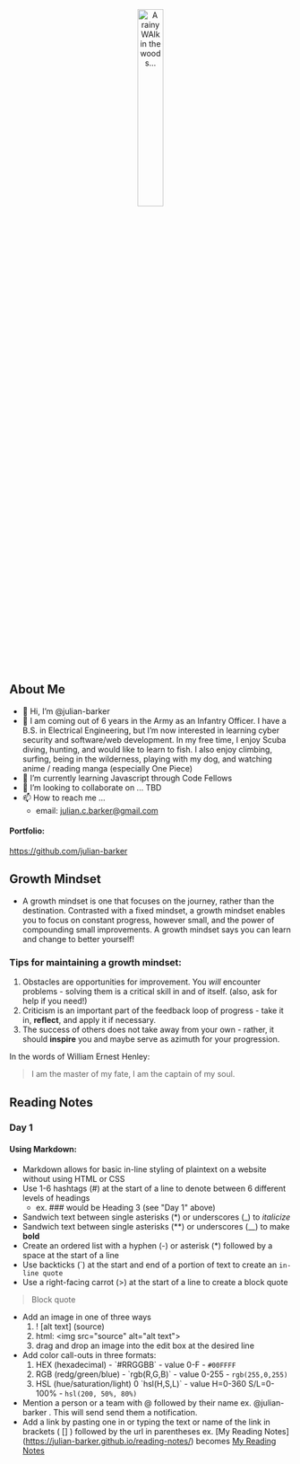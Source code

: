 <div align="center">
  <img src="https://user-images.githubusercontent.com/67075338/182220758-1fd78e59-26e5-4f91-8aaf-b046fd877b1f.jpeg" alt="A rainy WAlk in the woods..." width="30%">
</div>

## About Me

- 👋 Hi, I’m @julian-barker
- 👀 I am coming out of 6 years in the Army as an Infantry Officer. I have a B.S. in Electrical Engineering, but I’m now interested in learning cyber security and software/web development. In my free time, I enjoy Scuba diving, hunting, and would like to learn to fish. I also enjoy climbing, surfing, being in the wilderness, playing with my dog, and watching anime / reading manga (especially One Piece)
- 🌱 I’m currently learning Javascript through Code Fellows
- 💞️ I’m looking to collaborate on ... TBD
- 📫 How to reach me ...
  - email: julian.c.barker@gmail.com

#### Portfolio:

https://github.com/julian-barker

## Growth Mindset

- A growth mindset is one that focuses on the journey, rather than the destination. Contrasted with a fixed mindset, a growth mindset enables you to focus on constant progress, however small, and the power of compounding small improvements. A growth mindset says you can learn and change to better yourself!

### Tips for maintaining a growth mindset:

1. Obstacles are opportunities for improvement. You *will* encounter problems - solving them is a critical skill in and of itself. (also, ask for help if you need!)
2. Criticism is an important part of the feedback loop of progress - take it in, **reflect**, and apply it if necessary.
3. The success of others does not take away from your own - rather, it should **inspire** you and maybe serve as azimuth for your progression.

In the words of William Ernest Henley:

> I am the master of my fate, 
> I am the captain of my soul.

## Reading Notes

### Day 1

#### Using Markdown:

- Markdown allows for basic in-line styling of plaintext on a website without using HTML or CSS
- Use 1-6 hashtags (\#) at the start of a line to denote between 6 different levels of headings
  - ex. \#\#\# would be Heading 3 (see "Day 1" above)
- Sandwich text between single asterisks (\*) or underscores (\_) to *italicize*
- Sandwich text between single asterisks (\*\*) or underscores (\_\_) to make **bold**
- Create an ordered list with a hyphen (\-) or asterisk (\*) followed by a space at the start of a line
- Use backticks (\`) at the start and end of a portion of text to create an `in-line quote`
- Use a right-facing carrot (\>) at the start of a line to create a block quote
> Block quote
- Add an image in one of three ways
  1. \! [alt text] (source)
  2. html: \<img src="source" alt="alt text"\>
  3. drag and drop an image into the edit box at the desired line
- Add color call-outs in three formats:
  1. HEX (hexadecimal) - \`#RRGGBB\` - value 0-F - `#00FFFF`
  2. RGB (redg/green/blue) - \`rgb(R,G,B)\` - value 0-255 - `rgb(255,0,255)`
  3. HSL (hue/saturation/light) 0 \`hsl(H,S,L)\` - value H=0-360 S/L=0-100% - `hsl(200, 50%, 80%)`
- Mention a person or a team with \@ followed by their name ex. @julian-barker . This will send send them a notification.
- Add a link by pasting one in or typing the text or name of the link in brackets ( \[\] ) followed by the url in parentheses ex. \[My Reading Notes\](https://julian-barker.github.io/reading-notes/) becomes [My Reading Notes](https://julian-barker.github.io/reading-notes/)

